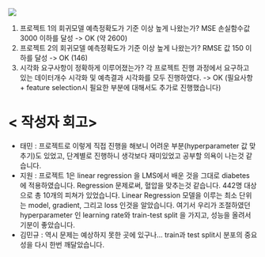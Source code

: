 <img src="https://capsule-render.vercel.app/api?type=waving&color=auto&height=200&section=header&text=Exploration-1&fontSize=90" />

1. 프로젝트 1의 회귀모델 예측정확도가 기준 이상 높게 나왔는가? MSE 손실함수값 3000 이하를 달성
-> OK (약 2600)
2. 프로젝트 2의 회귀모델 예측정확도가 기준 이상 높게 나왔는가? RMSE 값 150 이하를 달성 
-> OK (146)
3. 시각화 요구사항이 정확하게 이루어졌는가? 각 프로젝트 진행 과정에서 요구하고 있는 데이터개수 시각화 및 예측결과 시각화를 모두 진행하였다.
-> OK (필요사항 + feature selection시 필요한 부분에 대해서도 추가로 진행했습니다)


# < 작성자 회고>
- 태민 : 프로젝트로 이렇게 직접 진행을 해보니 어려운 부분(hyperparameter 값 맞추기)도 있었고, 단계별로 진행하니 생각보다 재미있었고 공부할 의욕이 나는것 같습니다.
- 지원 : 프로젝트 1은 linear regression 을 LMS에서 배운 것을 그대로 diabetes 에 적용하였습니다. Regression 문제로써, 혈압을 맞추는것 같습니다. 442명 대상으로 총 10개의 피쳐가 있었습니다. Linear Regression 모델을 이루는 최소 단위는 model, gradient, 그리고 loss 인것을 알았습니다. 여기서 우리가 조절하였던 hyperparameter 인 learning rate와 train-test split 을 가지고, 성능을 올려서 기분이 좋았습니다.
- 김민규 : 역시 문제는 예상하지 못한 곳에 있구나... train과 test split시 분포의 중요성을 다시 한번 깨달았습니다.
